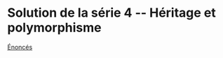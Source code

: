 # Solution de la série 4 -- Héritage et polymorphisme

[Énoncés](https://epfl-cs-112-ma.github.io/series/04-heritage-et-polymorphisme.html)
